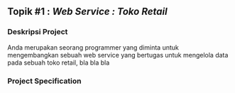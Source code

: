 
## Topik #1 : *Web Service : Toko Retail*

### Deskripsi Project 

Anda merupakan seorang programmer yang diminta untuk mengembangkan sebuah web service yang bertugas untuk mengelola data pada sebuah toko retail, bla bla bla

### Project Specification



